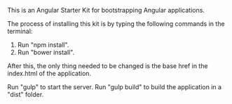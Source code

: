 This is an Angular Starter Kit for bootstrapping Angular applications.

The process of installing this kit is by typing the following commands in the terminal:

1. Run "npm install".
2. Run "bower install".

After this, the only thing needed to be changed is the base href in the index.html of the application.

Run "gulp" to start the server.
Run "gulp build" to build the application in a "dist" folder.
